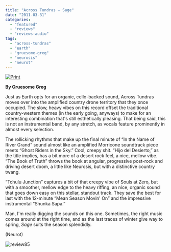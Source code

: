 ```yaml
---
title: "Across Tundras – Sage"
date: "2011-03-31"
categories: 
  - "featured"
  - "reviews"
  - "reviews-audio"
tags: 
  - "across-tundras"
  - "earth"
  - "gruesome-greg"
  - "neurosis"
  - "neurot"
---
```


[![](http://www.hellbound.ca/wp-content/uploads/2011/03/Across_Tundra_NR075Sage_Cover_web.jpg "Print")](http://www.hellbound.ca/wp-content/uploads/2011/03/Across_Tundra_NR075Sage_Cover_web.jpg)

**By Gruesome Greg**

Just as Earth opts for an organic, cello-backed sound, Across Tundras moves over into the amplified country drone territory that they once occupied. The slow, heavy vibes on this record offset the traditional country-western themes (in the early going, anyways) to make for an interesting combination that's still esthetically pleasing. That being said, this is not an instrumental band, by any stretch, as vocals feature prominently in almost every selection.

The rollicking rhythms that make up the final minute of “In the Name of River Grand” sound almost like an amplified Morricone soundtrack piece meets “Ghost Riders in the Sky.” Cool, creepy shit. “Hijo del Desierto,” as the title implies, has a bit more of a desert rock feel, a nice, mellow vibe. “The Book of Truth” throws the book at angular, progressive post-rock and driving desert doom, a little like Neurosis, but with a distinctive country twang.

“Tchulu Junction” captures a bit of that creepy vibe of Souls at Zero, but with a smoother, mellow edge to the heavy riffing, an nice, organic sound that goes down easy on this stellar, standout track. They save the best for last with the 12-minute “Mean Season Movin' On” and the impressive instrumental “Shunka Sapa.”

Man, I'm really digging the sounds on this one. Sometimes, the right music comes around at the right time, and as the last traces of winter give way to spring, _Sage_ suits the season splendidly.

(Neurot)

![](http://www.hellbound.ca/wp-content/uploads/2009/08/review85.png "review85")

